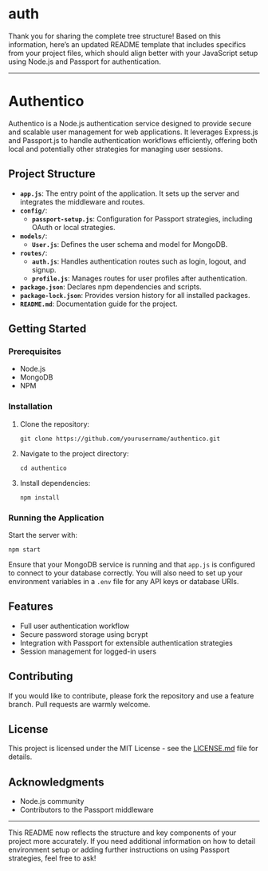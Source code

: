 # auth
Thank you for sharing the complete tree structure! Based on this information, here’s an updated README template that includes specifics from your project files, which should align better with your JavaScript setup using Node.js and Passport for authentication.

---

# Authentico

Authentico is a Node.js authentication service designed to provide secure and scalable user management for web applications. It leverages Express.js and Passport.js to handle authentication workflows efficiently, offering both local and potentially other strategies for managing user sessions.

## Project Structure

- **`app.js`**: The entry point of the application. It sets up the server and integrates the middleware and routes.
- **`config/`**:
  - **`passport-setup.js`**: Configuration for Passport strategies, including OAuth or local strategies.
- **`models/`**:
  - **`User.js`**: Defines the user schema and model for MongoDB.
- **`routes/`**:
  - **`auth.js`**: Handles authentication routes such as login, logout, and signup.
  - **`profile.js`**: Manages routes for user profiles after authentication.
- **`package.json`**: Declares npm dependencies and scripts.
- **`package-lock.json`**: Provides version history for all installed packages.
- **`README.md`**: Documentation guide for the project.

## Getting Started

### Prerequisites

- Node.js
- MongoDB
- NPM

### Installation

1. Clone the repository:
   ```
   git clone https://github.com/yourusername/authentico.git
   ```
2. Navigate to the project directory:
   ```
   cd authentico
   ```
3. Install dependencies:
   ```
   npm install
   ```

### Running the Application

Start the server with:
```
npm start
```
Ensure that your MongoDB service is running and that `app.js` is configured to connect to your database correctly. You will also need to set up your environment variables in a `.env` file for any API keys or database URIs.

## Features

- Full user authentication workflow
- Secure password storage using bcrypt
- Integration with Passport for extensible authentication strategies
- Session management for logged-in users

## Contributing

If you would like to contribute, please fork the repository and use a feature branch. Pull requests are warmly welcome.

## License

This project is licensed under the MIT License - see the [LICENSE.md](LICENSE.md) file for details.

## Acknowledgments

- Node.js community
- Contributors to the Passport middleware

---

This README now reflects the structure and key components of your project more accurately. If you need additional information on how to detail environment setup or adding further instructions on using Passport strategies, feel free to ask!